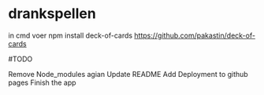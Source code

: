 # drankspellen

in cmd voer npm install deck-of-cards
https://github.com/pakastin/deck-of-cards

#TODO

Remove Node_modules agian
Update README
Add Deployment to github pages
Finish the app

